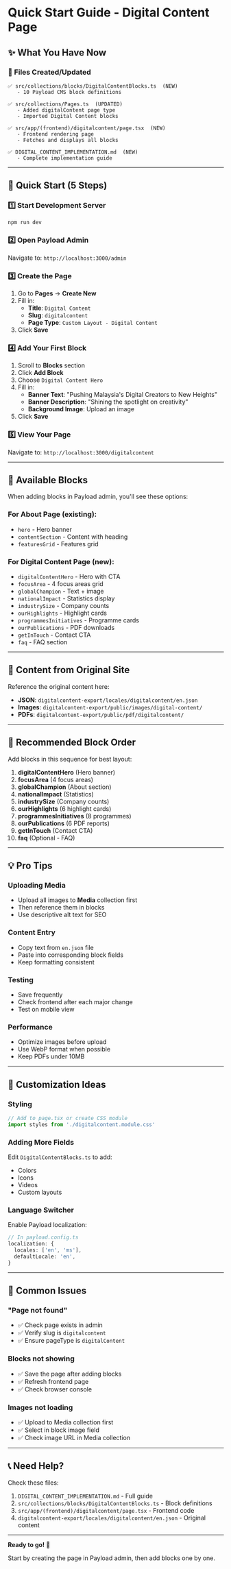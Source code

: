 # Quick Start Guide - Digital Content Page

## ✨ What You Have Now

### 📁 Files Created/Updated

```
✅ src/collections/blocks/DigitalContentBlocks.ts  (NEW)
   - 10 Payload CMS block definitions

✅ src/collections/Pages.ts  (UPDATED)
   - Added digitalContent page type
   - Imported Digital Content blocks

✅ src/app/(frontend)/digitalcontent/page.tsx  (NEW)
   - Frontend rendering page
   - Fetches and displays all blocks

✅ DIGITAL_CONTENT_IMPLEMENTATION.md  (NEW)
   - Complete implementation guide
```

---

## 🚀 Quick Start (5 Steps)

### 1️⃣ Start Development Server
```bash
npm run dev
```

### 2️⃣ Open Payload Admin
Navigate to: `http://localhost:3000/admin`

### 3️⃣ Create the Page
1. Go to **Pages** → **Create New**
2. Fill in:
   - **Title**: `Digital Content`
   - **Slug**: `digitalcontent`
   - **Page Type**: `Custom Layout - Digital Content`
3. Click **Save**

### 4️⃣ Add Your First Block
1. Scroll to **Blocks** section
2. Click **Add Block**
3. Choose `Digital Content Hero`
4. Fill in:
   - **Banner Text**: "Pushing Malaysia's Digital Creators to New Heights"
   - **Banner Description**: "Shining the spotlight on creativity"
   - **Background Image**: Upload an image
5. Click **Save**

### 5️⃣ View Your Page
Navigate to: `http://localhost:3000/digitalcontent`

---

## 🎨 Available Blocks

When adding blocks in Payload admin, you'll see these options:

### For About Page (existing):
- `hero` - Hero banner
- `contentSection` - Content with heading
- `featuresGrid` - Features grid

### For Digital Content Page (new):
- `digitalContentHero` - Hero with CTA
- `focusArea` - 4 focus areas grid
- `globalChampion` - Text + image
- `nationalImpact` - Statistics display
- `industrySize` - Company counts
- `ourHighlights` - Highlight cards
- `programmesInitiatives` - Programme cards
- `ourPublications` - PDF downloads
- `getInTouch` - Contact CTA
- `faq` - FAQ section

---

## 📸 Content from Original Site

Reference the original content here:
- **JSON**: `digitalcontent-export/locales/digitalcontent/en.json`
- **Images**: `digitalcontent-export/public/images/digital-content/`
- **PDFs**: `digitalcontent-export/public/pdf/digitalcontent/`

---

## 🎯 Recommended Block Order

Add blocks in this sequence for best layout:

1. **digitalContentHero** (Hero banner)
2. **focusArea** (4 focus areas)
3. **globalChampion** (About section)
4. **nationalImpact** (Statistics)
5. **industrySize** (Company counts)
6. **ourHighlights** (6 highlight cards)
7. **programmesInitiatives** (8 programmes)
8. **ourPublications** (6 PDF reports)
9. **getInTouch** (Contact CTA)
10. **faq** (Optional - FAQ)

---

## 💡 Pro Tips

### Uploading Media
- Upload all images to **Media** collection first
- Then reference them in blocks
- Use descriptive alt text for SEO

### Content Entry
- Copy text from `en.json` file
- Paste into corresponding block fields
- Keep formatting consistent

### Testing
- Save frequently
- Check frontend after each major change
- Test on mobile view

### Performance
- Optimize images before upload
- Use WebP format when possible
- Keep PDFs under 10MB

---

## 🔧 Customization Ideas

### Styling
```typescript
// Add to page.tsx or create CSS module
import styles from './digitalcontent.module.css'
```

### Adding More Fields
Edit `DigitalContentBlocks.ts` to add:
- Colors
- Icons
- Videos
- Custom layouts

### Language Switcher
Enable Payload localization:
```typescript
// In payload.config.ts
localization: {
  locales: ['en', 'ms'],
  defaultLocale: 'en',
}
```

---

## 🐛 Common Issues

### "Page not found"
- ✅ Check page exists in admin
- ✅ Verify slug is `digitalcontent`
- ✅ Ensure pageType is `digitalContent`

### Blocks not showing
- ✅ Save the page after adding blocks
- ✅ Refresh frontend page
- ✅ Check browser console

### Images not loading
- ✅ Upload to Media collection first
- ✅ Select in block image field
- ✅ Check image URL in Media collection

---

## 📞 Need Help?

Check these files:
1. `DIGITAL_CONTENT_IMPLEMENTATION.md` - Full guide
2. `src/collections/blocks/DigitalContentBlocks.ts` - Block definitions
3. `src/app/(frontend)/digitalcontent/page.tsx` - Frontend code
4. `digitalcontent-export/locales/digitalcontent/en.json` - Original content

---

**Ready to go!** 🎉

Start by creating the page in Payload admin, then add blocks one by one.
